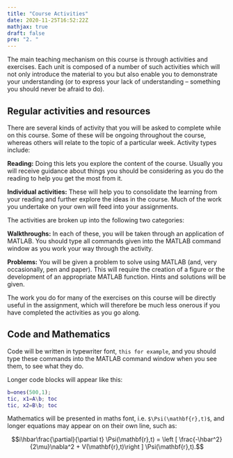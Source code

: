 ```yaml
---
title: "Course Activities"
date: 2020-11-25T16:52:22Z
mathjax: true
draft: false
pre: "2. "
---
```


The main teaching mechanism on this course is through activities and exercises.
Each unit is composed of a number of such activities which will not only introduce the material to you but also enable you to demonstrate your understanding (or to express your lack of understanding – something you should never be afraid to do).


## Regular activities and resources

There are several kinds of activity that you will be asked to complete while on this course.
Some of these will be ongoing throughout the course, whereas others will relate to the topic of a particular week.
Activity types include:

**Reading:**
Doing this lets you explore the content of the course.
Usually you will receive guidance about things you should be considering as you do the reading to help you get the most from it.

**Individual activities:**
These will help you to consolidate the learning from your reading and further explore the ideas in the course.
Much of the work you undertake on your own will feed into your assignments.

The activities are broken up into the following two categories:

**Walkthroughs:**
In each of these, you will be taken through an application of MATLAB.
You should type all commands given into the MATLAB command window as you work your way through the activity.

**Problems:**
You will be given a problem to solve using MATLAB (and, very occasionally, pen and paper).
This will require the creation of a figure or the development of an appropriate MATLAB function. Hints and solutions will be given.

The work you do for many of the exercises on this course will be directly useful in the assignment, which will therefore be much less onerous if you have completed the activities as you go along.


## Code and Mathematics

Code will be written in typewriter font, `this for example`, and you should type these commands into the MATLAB command window when you see them, to see what they do.

Longer code blocks will appear like this:

```matlab
b=ones(500,1);
tic, x1=A\b; toc
tic, x2=B\b; toc
```

Mathematics will be presented in maths font, i.e. `$\Psi(\mathbf{r},t)$`, and longer equations may appear on on their own line, such as:

$$i\hbar\frac{\partial}{\partial t} \Psi(\mathbf{r},t) = \left [ \frac{-\hbar^2}{2\mu}\nabla^2 + V(\mathbf{r},t)\right ] \Psi(\mathbf{r},t).$$
